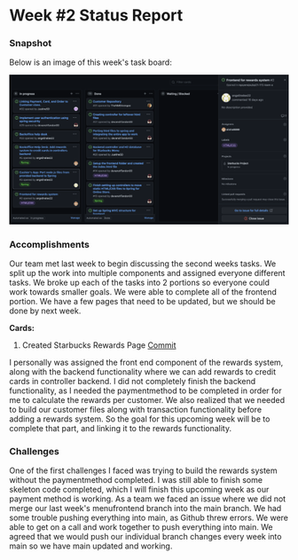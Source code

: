 # Week #2 Status Report

### Snapshot
Below is an image of this week's task board:

![](images/card2.png)

### Accomplishments
Our team met last week to begin discussing the second weeks tasks. We split up the work into multiple components and assigned everyone different tasks. We broke up each of the tasks into 2 portions so everyone could work towards smaller goals. We were able to complete all of the frontend portion. We have a few pages that need to be updated, but we should be done by next week. 

**Cards:**

1) Created Starbucks Rewards Page [Commit](https://github.com/nguyensjsu/sp21-172-team-a/commit/ee69b030345f466623217010b1cfbc3929ed4a18)

I personally was assigned the front end component of the rewards system, along with the backend functionality where we can add rewards to credit cards in controller backend. I did not completely finish the backend functionality, as I needed the paymentmethod to be completed in order for me to calculate the rewards per customer. We also realized that we needed to build our customer files along with transaction functionality before adding a rewards system. So the goal for this upcoming week will be to complete that part, and linking it to the rewards functionality. 

### Challenges
One of the first challenges I faced was trying to build the rewards system without the paymentmethod completed. I was still able to finish some skeleton code completed, which I will finish this upcoming week as our payment method is working. As a team we faced an issue where we did not merge our last week's menufrontend branch into the main branch. We had some trouble pushing everything into main, as Github threw errors. We were able to get on a call and work together to push everything into main. We agreed that we would push our individual branch changes every week into main so we have main updated and working. 

